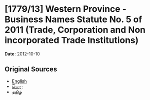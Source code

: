# [1779/13] Western Province - Business Names Statute No. 5 of 2011 (Trade, Corporation and Non incorporated Trade Institutions)

**Date:** 2012-10-10

## Original Sources

- [English](https://documents.gov.lk/view/extra-gazettes/2012/10/1779-13_E.pdf)
- [සිංහල](https://documents.gov.lk/view/extra-gazettes/2012/10/1779-13_S.pdf)
- [தமிழ்](https://documents.gov.lk/view/extra-gazettes/2012/10/1779-13_T.pdf)
